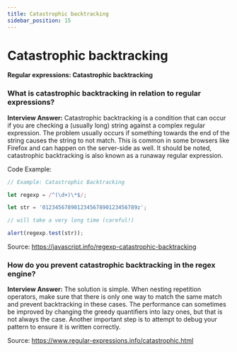 ```yaml
---
title: Catastrophic backtracking
sidebar_position: 15
---
```


# Catastrophic backtracking

**Regular expressions: Catastrophic backtracking**

### What is catastrophic backtracking in relation to regular expressions?

**Interview Answer:** Catastrophic backtracking is a condition that can occur if you are checking a (usually long) string against a complex regular expression. The problem usually occurs if something towards the end of the string causes the string to not match. This is common in some browsers like Firefox and can happen on the server-side as well. It should be noted, catastrophic backtracking is also known as a runaway regular expression.

Code Example:

```js
// Example: Catastrophic Backtracking

let regexp = /^(\d+)\*$/;

let str = '012345678901234567890123456789z';

// will take a very long time (careful!)

alert(regexp.test(str));
```

Source: <https://javascript.info/regexp-catastrophic-backtracking>

### How do you prevent catastrophic backtracking in the regex engine?

**Interview Answer:** The solution is simple. When nesting repetition operators, make sure that there is only one way to match the same match and prevent backtracking in these cases. The performance can sometimes be improved by changing the greedy quantifiers into lazy ones, but that is not always the case. Another important step is to attempt to debug your pattern to ensure it is written correctly.

Source: <https://www.regular-expressions.info/catastrophic.html>
